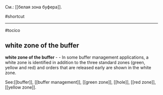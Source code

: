 См.: [[белая зона буфера]].

#shortcut




<hr/>

#tocico

## white zone of the buffer

<b>white zone of the buffer</b> - - In some buffer management applications, a white zone is identified in addition to the three standard zones (green, yellow and red) and orders that are released early are shown in the white zone.




See:[[buffer]], [[buffer management]], [[green zone]], [[hole]], [[red zone]], [[yellow zone]].
